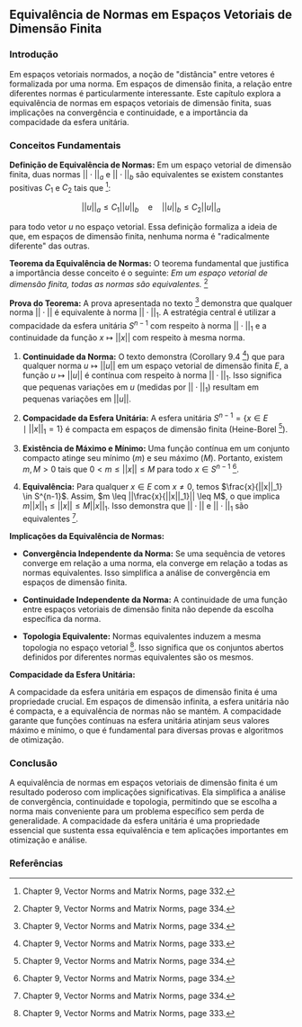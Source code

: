 ## Equivalência de Normas em Espaços Vetoriais de Dimensão Finita

### Introdução
Em espaços vetoriais normados, a noção de "distância" entre vetores é formalizada por uma norma. Em espaços de dimensão finita, a relação entre diferentes normas é particularmente interessante. Este capítulo explora a equivalência de normas em espaços vetoriais de dimensão finita, suas implicações na convergência e continuidade, e a importância da compacidade da esfera unitária.

### Conceitos Fundamentais

**Definição de Equivalência de Normas:**
Em um espaço vetorial de dimensão finita, duas normas $|| \cdot ||_a$ e $|| \cdot ||_b$ são equivalentes se existem constantes positivas $C_1$ e $C_2$ tais que [^332]:

$$||u||_a \leq C_1 ||u||_b \quad \text{e} \quad ||u||_b \leq C_2 ||u||_a$$

para todo vetor $u$ no espaço vetorial. Essa definição formaliza a ideia de que, em espaços de dimensão finita, nenhuma norma é "radicalmente diferente" das outras.

**Teorema da Equivalência de Normas:**
O teorema fundamental que justifica a importância desse conceito é o seguinte:
*Em um espaço vetorial de dimensão finita, todas as normas são equivalentes.* [^334]

**Prova do Teorema:**
A prova apresentada no texto [^334] demonstra que qualquer norma $|| \cdot ||$ é equivalente à norma $|| \cdot ||_1$. A estratégia central é utilizar a compacidade da esfera unitária $S^{n-1}$ com respeito à norma $|| \cdot ||_1$ e a continuidade da função $x \mapsto ||x||$ com respeito à mesma norma.

1.  **Continuidade da Norma:** O texto demonstra (Corollary 9.4 [^333]) que para qualquer norma $u \mapsto ||u||$ em um espaço vetorial de dimensão finita $E$, a função $u \mapsto ||u||$ é contínua com respeito à norma $|| \cdot ||_1$. Isso significa que pequenas variações em $u$ (medidas por $|| \cdot ||_1$) resultam em pequenas variações em $||u||$.

2.  **Compacidade da Esfera Unitária:** A esfera unitária $S^{n-1} = \{x \in E \mid ||x||_1 = 1\}$ é compacta em espaços de dimensão finita (Heine-Borel [^334]).

3.  **Existência de Máximo e Mínimo:** Uma função contínua em um conjunto compacto atinge seu mínimo ($m$) e seu máximo ($M$). Portanto, existem $m, M > 0$ tais que $0 < m \leq ||x|| \leq M$ para todo $x \in S^{n-1}$ [^334].

4.  **Equivalência:** Para qualquer $x \in E$ com $x \neq 0$, temos $\frac{x}{||x||_1} \in S^{n-1}$. Assim, $m \leq ||\frac{x}{||x||_1}|| \leq M$, o que implica $m ||x||_1 \leq ||x|| \leq M ||x||_1$. Isso demonstra que $|| \cdot ||$ e $|| \cdot ||_1$ são equivalentes [^334].

**Implicações da Equivalência de Normas:**

*   **Convergência Independente da Norma:** Se uma sequência de vetores converge em relação a uma norma, ela converge em relação a todas as normas equivalentes. Isso simplifica a análise de convergência em espaços de dimensão finita.

*   **Continuidade Independente da Norma:** A continuidade de uma função entre espaços vetoriais de dimensão finita não depende da escolha específica da norma.

*   **Topologia Equivalente:** Normas equivalentes induzem a mesma topologia no espaço vetorial [^333]. Isso significa que os conjuntos abertos definidos por diferentes normas equivalentes são os mesmos.

**Compacidade da Esfera Unitária:**

A compacidade da esfera unitária em espaços de dimensão finita é uma propriedade crucial. Em espaços de dimensão infinita, a esfera unitária não é compacta, e a equivalência de normas não se mantém. A compacidade garante que funções contínuas na esfera unitária atinjam seus valores máximo e mínimo, o que é fundamental para diversas provas e algoritmos de otimização.

### Conclusão
A equivalência de normas em espaços vetoriais de dimensão finita é um resultado poderoso com implicações significativas. Ela simplifica a análise de convergência, continuidade e topologia, permitindo que se escolha a norma mais conveniente para um problema específico sem perda de generalidade. A compacidade da esfera unitária é uma propriedade essencial que sustenta essa equivalência e tem aplicações importantes em otimização e análise.

### Referências
[^332]: Chapter 9, Vector Norms and Matrix Norms, page 332.
[^333]: Chapter 9, Vector Norms and Matrix Norms, page 333.
[^334]: Chapter 9, Vector Norms and Matrix Norms, page 334.

<!-- END -->